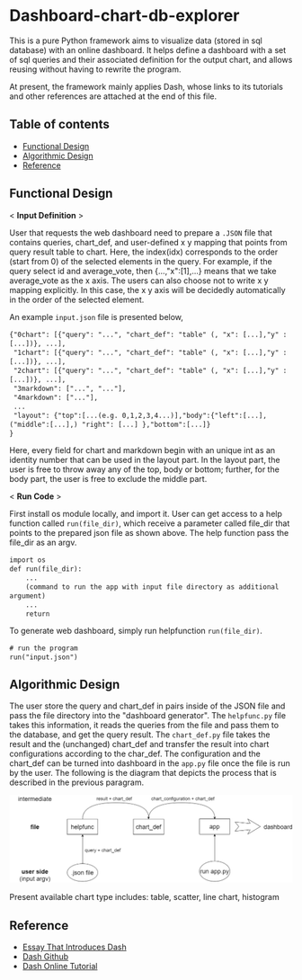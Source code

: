# Dashboard-chart-db-explorer
This is a pure Python framework aims to visualize data (stored in sql database) with an online dashboard. It helps define a dashboard with a set of sql queries and their associated definition for the output chart, and allows reusing without having to rewrite the program.   

At present, the framework mainly applies Dash, whose links to its tutorials and other references are attached at the end of this file. 

## Table of contents
* [Functional Design](#Functional-Design)
* [Algorithmic Design](#Algorithmic-Design)
* [Reference](#Reference)

## Functional Design
< __Input Definition__ >  

User that requests the web dashboard need to prepare a `.JSON` file that contains queries, chart_def, and user-defined x y mapping that points from query result table to chart. Here, the index(idx) corresponds to the order (start from 0) of the selected elements in the query. For example, if the query select id and average_vote, then {...,"x":[1],...} means that we take average_vote as the x axis. The users can also choose not to write x y mapping explicitly. In this case, the x y axis will be decidedly automatically in the order of the selected element.  

An example `input.json` file is presented below,
```
{"0chart": [{"query": "...", "chart_def": "table" (, "x": [...],"y" : [...])}, ...],
 "1chart": [{"query": "...", "chart_def": "table" (, "x": [...],"y" : [...])}, ...],
 "2chart": [{"query": "...", "chart_def": "table" (, "x": [...],"y" : [...])}, ...],
 "3markdown": ["...", "..."],
 "4markdown": ["..."],
 ...
 "layout": {"top":[...(e.g. 0,1,2,3,4...)],"body":{"left":[...],("middle":[...],) "right": [...] },"bottom":[...]}
}
```
Here, every field for chart and markdown begin with an unique int as an identity number that can be used in the layout part. In the layout part, the user is free to throw away any of the top, body or bottom; further, for the body part, the user is free to exclude the middle part.

< __Run Code__ >   

First install os module locally, and import it. User can get access to a help function called `run(file_dir)`, which receive a parameter called file_dir that points to the prepared json file as shown above. The help function pass the file_dir as an argv.  

```
import os
def run(file_dir): 
    ...
    (command to run the app with input file directory as additional argument)
    ...
    return
```
To generate web dashboard, simply run helpfunction `run(file_dir)`.
```
# run the program
run("input.json") 
```

## Algorithmic Design
The user store the query and chart_def in pairs inside of the JSON file and pass the file directory into the "dashboard generator". The `helpfunc.py` file takes this information, it reads the queries from the file and pass them to the database, and get the query result. The `chart_def.py` file takes the result and the (unchanged) chart_def and transfer the result into chart configurations according to the char_def. The configuration and the chart_def can be turned into dashboard in the `app.py` file once the file is run by the user.
The following is the diagram that depicts the process that is described in the previous paragram.

![This is an image](/algorithm_diagram.png)

Present available chart type includes: table, scatter, line chart, histogram

## Reference
* [Essay That Introduces Dash](https://medium.com/plotly/introducing-dash-5ecf7191b503)
* [Dash Github](https://github.com/plotly/dash/)
* [Dash Online Tutorial](https://dash.plotly.com/)
